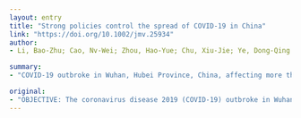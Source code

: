 ```yaml
---
layout: entry
title: "Strong policies control the spread of COVID-19 in China"
link: "https://doi.org/10.1002/jmv.25934"
author:
- Li, Bao-Zhu; Cao, Nv-Wei; Zhou, Hao-Yue; Chu, Xiu-Jie; Ye, Dong-Qing

summary:
- "COVID-19 outbroke in Wuhan, Hubei Province, China, affecting more than 200 countries and regions. Study aimed to predict the development of the epidemic with specific interventional policies. The predicted number of current cases in Hubei and Zhejiang provinces tended to be stabilized after 70 days and after 60 days. A modified SEIR model was used to assess the effects of interventional policy interventions on the epidemic."

original:
- "OBJECTIVE: The coronavirus disease 2019 (COVID-19) outbroke in Wuhan, Hubei Province, China, affecting more than 200 countries and regions. This study aimed to predict the development of the epidemic with specific interventional policies applied in China and evaluate their effectiveness. METHODS: COVID-19 data of Hubei Province and the next five most affected provinces were collected from daily case reports of COVID-19 on the Health Committee official website of these provinces. The number of current cases, defined as the number of confirmed cases minus the number of cured cases and those who have died, was examined in this study. A modified Susceptible-Exposed-Infectious- Removed (SEIR) model was used to assess the effects of interventional policies on the epidemic. In this study, January 28 was day zero of the model. RESULTS: The results of the modified SEIR model showed that the number of current cases in Hubei and Zhejiang provinces tended to be stabilized after 70 days and after 60 days in the four other provinces. The predicted number of current cases without policy intervention was shown to far exceed that with policy intervention. The estimated number of COVID-19 cases in Hubei Province with policy intervention was predicted to peak at 51,222, whereas that without policy intervention was predicted to reach 157,721. CONCLUSION: Based on the results of the model, strong interventional policies were found to be vital components of epidemic control. Applying such policies is likely to shorten the duration of the epidemic and reduce the number of new cases. This article is protected by copyright. All rights reserved."
---
```


